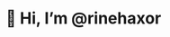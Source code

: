  <h1>👋 Hi, I’m @rinehaxor</h1>


<!-- -
rinehaxor/rinehaxor is a ✨ special ✨ repository because its `README.md` (this file) appears on your GitHub profile.
You can click the Preview link to take a look at your changes.
-

[![Anurag's GitHub stats](https://github-readme-stats.vercel.app/api?username=rinehaxor&show_icons=true&theme=dark)](https://github.com/rinehaxor/github-readme-stats)
<br>
[![Top Langs](https://github-readme-stats.vercel.app/api/top-langs/?username=rinehaxor&layout=compact&show_icons=true&theme=dark)](https://github.com/rinehaxor/github-readme-stats) -->

